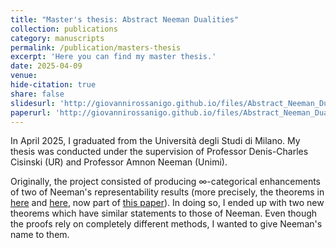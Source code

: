 ```yaml
---
title: "Master's thesis: Abstract Neeman Dualities"
collection: publications
category: manuscripts
permalink: /publication/masters-thesis
excerpt: 'Here you can find my master thesis.'
date: 2025-04-09
venue:
hide-citation: true
share: false
slidesurl: 'http://giovannirossanigo.github.io/files/Abstract_Neeman_Dualities___Beamer.pdf'
paperurl: 'http://giovannirossanigo.github.io/files/Abstract_Neeman_Dualities.pdf'
---
```

In April 2025, I graduated from the Università degli Studi di Milano. My thesis was conducted under the supervision of Professor Denis-Charles Cisinski (UR) and Professor Amnon Neeman (Unimi). 

Originally, the project consisted of producing $\infty$-categorical enhancements of two of Neeman's representability results (more precisely, the theorems in [here](https://arxiv.org/abs/1806.05777) and [here](https://arxiv.org/abs/1806.06471), now part of [this paper](https://arxiv.org/abs/1804.02240)). In doing so, I ended up with two new theorems which have similar statements to those of Neeman. Even though the proofs rely on completely different methods, I wanted to give Neeman's name to them. 
  
